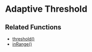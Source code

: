# Adaptive Threshold

## Related Functions

* [threshold()](https://github.com/atduskgreg/opencv-processing-book/blob/master/book/filters/threshold.md)
* [inRange()](https://github.com/atduskgreg/opencv-processing-book/blob/master/book/filters/in_range.md)